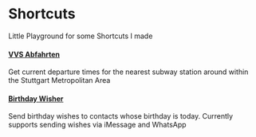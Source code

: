 # Shortcuts
Little Playground for some Shortcuts I made

#### [VVS Abfahrten](https://github.com/Sam0711er/Shortcuts/blob/master/VVS%20Abfahrten.shortcut)
Get current departure times for the nearest subway station around within the Stuttgart Metropolitan Area

#### [Birthday Wisher](https://github.com/Sam0711er/Shortcuts/blob/master/Birthday%20Wisher.shortcut)
Send birthday wishes to contacts whose birthday is today. Currently supports sending wishes via iMessage and WhatsApp
